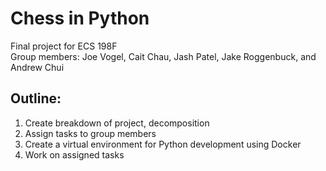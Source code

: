 # Chess in Python
Final project for ECS 198F  
Group members: Joe Vogel, Cait Chau, Jash Patel, Jake Roggenbuck, and Andrew Chui  

## Outline:
1. Create breakdown of project, decomposition  
2. Assign tasks to group members  
3. Create a virtual environment for Python development using Docker  
4. Work on assigned tasks  

